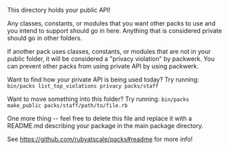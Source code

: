 This directory holds your public API!

Any classes, constants, or modules that you want other packs to use and you intend to support should go in here.
Anything that is considered private should go in other folders.

If another pack uses classes, constants, or modules that are not in your public folder, it will be considered a "privacy violation" by packwerk.
You can prevent other packs from using private API by using packwerk.

Want to find how your private API is being used today?
Try running: `bin/packs list_top_violations privacy packs/staff`

Want to move something into this folder?
Try running: `bin/packs make_public packs/staff/path/to/file.rb`

One more thing -- feel free to delete this file and replace it with a README.md describing your package in the main package directory.

See https://github.com/rubyatscale/packs#readme for more info!
